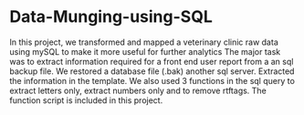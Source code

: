 # Data-Munging-using-SQL
In this project, we transformed and mapped a veterinary clinic raw data using mySQL to make it more useful for further analytics
The major task was to extract information required for a front end user report from a an sql backup file.
We restored a database file (.bak) another sql server. Extracted the information in the template. We also used 3 functions in the sql query
to extract letters only, extract numbers only and to remove rtftags. 
The function script is included in this project.
